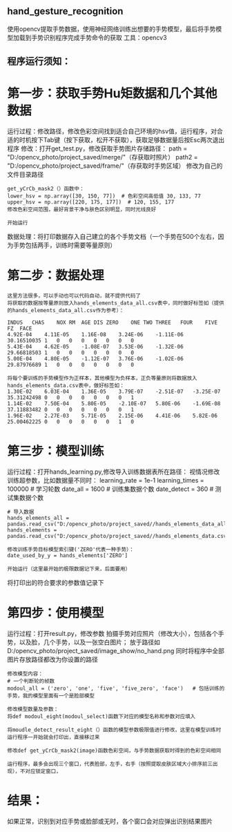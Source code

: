 ## hand_gesture_recognition
使用opencv提取手势数据，使用神经网络训练出想要的手势模型，最后将手势模型加载到手势识别程序完成手势命令的获取
工具：opencv3

## 程序运行须知：
# 第一步：获取手势Hu矩数据和几个其他数据
运行过程：修改路径，修改色彩空间找到适合自己环境的hsv值，运行程序，对合适的时机按下Tab键（按下获取，松开不获取），获取足够数据量后按Esc两次退出程序
修改：打开get_test.py，修改获取手势图片存储路径：
	path = "D:/opencv_photo/project_saved/merge/"（存获取时照片）
	path2 = "D:/opencv_photo/project_saved/frame/"（存获取时手势区域）
	修改为自己的文件目录路径

	get_yCrCb_mask2（）函数中：
	lower_hsv = np.array([30, 150, 77])  # 色彩空间高低值 30, 133, 77
	upper_hsv = np.array([220, 175, 177])  # 120, 155, 177
	修改色彩空间范围，最好背景干净与肤色区别明显，同时光线良好
	
	开始运行
数据处理：将打印数据存入自己建立的各个手势文档（一个手势在500个左右，因为手势包括两手，训练时需要等量原则）

# 第二步：数据处理
	这里方法很多，可以手动也可以代码自动，就不提供代码了
	将获取的数据按等量原则放入hands_elements_data_all.csv表中，同时做好标签如（提供的hands_elements_data_all.csv作为参考）：

	INDUS	CHAS	NOX	RM	AGE	DIS	ZERO	ONE	TWO	THREE	FOUR	FIVE	FZ	FACE
	4.92E-04	4.11E-05	1.16E-08	3.24E-06	-1.11E-06	30.16510035	1	0	0	0	0	0	0	0
	5.43E-04	4.62E-05	-1.08E-07	3.53E-06	-1.32E-06	29.66818503	1	0	0	0	0	0	0	0
	5.00E-04	4.80E-05	-1.12E-07	3.76E-06	-1.02E-06	29.87976689	1	0	0	0	0	0	0	0

	将每个要训练的手势模型作为正样本，其他模型为负样本，正负等量原则将数据放入hands_elements_data.csv表中，做好标签如：
	1.30E-02	6.03E-04	1.36E-05	3.79E-07	-2.51E-07	-3.25E-07	35.31242498	0	0	0	0	0	0	0	1
	1.14E-02	7.50E-04	5.80E-05	-2.10E-07	5.80E-06	-1.69E-08	37.11883482	0	0	0	0	0	0	0	1
	1.96E-02	2.27E-03	5.71E-05	2.15E-06	4.41E-06	5.82E-06	25.00462225	0	0	0	0	0	0	1	0



# 第三步：模型训练
运行过程：打开hands_learning.py,修改导入训练数据表所在路径：
	视情况修改训练超参数，比如数据量不同时：
	learning_rate = 1e-1
	learning_times = 100000  # 学习轮数
	date_all = 1600          # 训练集数据个数
	date_detect = 360       # 测试集数据个数

	# 导入数据
	hands_elements_all = pandas.read_csv("D:/opencv_photo/project_saved//hands_elements_data_all.csv")
	hands_elements = pandas.read_csv("D:/opencv_photo/project_saved//hands_elements_data.csv") 
	
	修改训练手势目标模型索引键('ZERO'代表一种手势）：
	date_used_by_y = hands_elements['ZERO']
	
	开始运行（这里最开始的极限数据记下来，后面要用）
将打印出的符合要求的参数值记录下

# 第四步：使用模型
运行过程：打开result.py，修改参数
	拍摄手势对应照片（修改大小），包括各个手势，以及脸，几个手势，以及一张空白图片；
	放于路径如D:/opencv_photo/project_saved/image_show/no_hand.png
	同时将程序中全部图片存放路径都改为你设置的路径

	修改模型内容：    
	# 一个判断轮的帧数
	modoul_all = ('zero', 'one', 'five', 'five_zero', 'face')   # 包括训练的手势，我的模型里面有一个是脸部模型

	修改模型数量及参数：
	将def modoul_eight(modoul_select)函数下对应的模型名称和参数对应填入

	将moudle_detect_result_eight（）函数的模型参数极限值进行修改，这里在模型训练时运行程序一开始就会打印出，直接移过来

	修改def get_yCrCb_mask2(image)函数色彩空间，与手势数据获取时得到的色彩空间相同

	运行程序，最多会出现三个窗口，代表脸部，左手，右手（按照提取皮肤区域大小排序前三出现），不对应锁定窗口，
	
# 结果：
如果正常，识别到对应手势或脸部或无时，各个窗口会对应弹出识别结果图片


	



